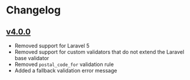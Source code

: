 # Changelog

## [v4.0.0](https://github.com/axlon/laravel-postal-code-validation/tree/v4.0.0)
- Removed support for Laravel 5
- Removed support for custom validators that do not extend the Laravel base validator
- Removed `postal_code_for` validation rule
- Added a fallback validation error message

